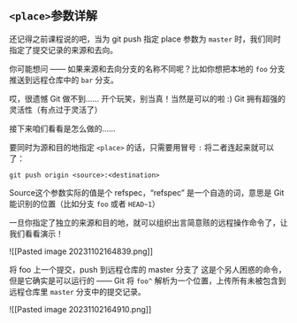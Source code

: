## `<place>`参数详解

还记得之前课程说的吧，当为 git push 指定 place 参数为 `master` 时，我们同时指定了提交记录的来源和去向。

你可能想问 —— 如果来源和去向分支的名称不同呢？比如你想把本地的 `foo` 分支推送到远程仓库中的 `bar` 分支。

哎，很遗憾 Git 做不到…… 开个玩笑，别当真！当然是可以的啦 :) Git 拥有超强的灵活性（有点过于灵活了）

接下来咱们看看是怎么做的……

要同时为源和目的地指定 `<place>` 的话，只需要用冒号 `:` 将二者连起来就可以了：

`git push origin <source>:<destination>`

Source这个参数实际的值是个 refspec，“refspec” 是一个自造的词，意思是 Git 能识别的位置（比如分支 `foo` 或者 `HEAD~1`）

一旦你指定了独立的来源和目的地，就可以组织出言简意赅的远程操作命令了，让我们看看演示！


![[Pasted image 20231102164839.png]]

将 foo 上一个提交，push 到远程仓库的 master 分支了
这是个另人困惑的命令，但是它确实是可以运行的 —— Git 将 `foo^` 解析为一个位置，上传所有未被包含到远程仓库里 `master` 分支中的提交记录。

![[Pasted image 20231102164910.png]]